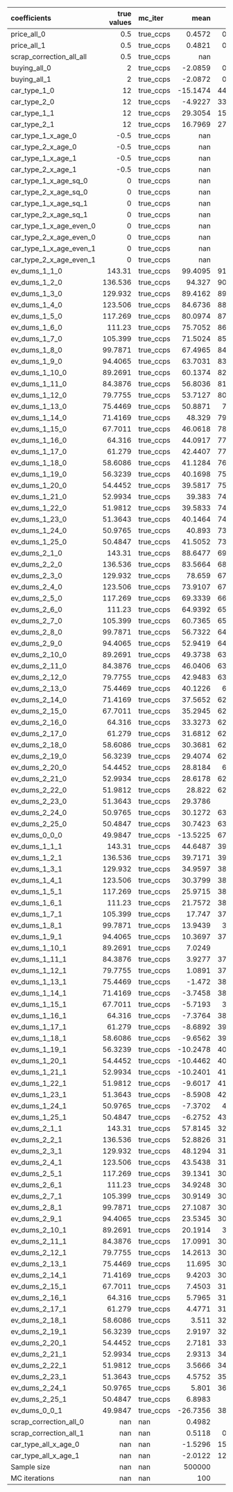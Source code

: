 | coefficients             |   true values | mc_iter   |        mean |      std |       p2.5 |     p97.5 |
|:-------------------------|--------------:|:----------|------------:|---------:|-----------:|----------:|
| price_all_0              |        0.5    | true_ccps |      0.4572 |   0.4125 |    -0.2231 |    1.1706 |
| price_all_1              |        0.5    | true_ccps |      0.4821 |   0.3282 |    -0.0865 |    1.0965 |
| scrap_correction_all_all |        0.5    | true_ccps |    nan      | nan      |   nan      |  nan      |
| buying_all_0             |        2      | true_ccps |     -2.0859 |   0.0084 |    -2.1025 |   -2.0718 |
| buying_all_1             |        2      | true_ccps |     -2.0872 |   0.0081 |    -2.1031 |   -2.072  |
| car_type_1_0             |       12      | true_ccps |    -15.1474 | 446.762  |  -494.901  |  348.63   |
| car_type_2_0             |       12      | true_ccps |     -4.9227 | 336.049  |  -440.035  |  706.513  |
| car_type_1_1             |       12      | true_ccps |     29.3054 | 154.291  |  -189.685  |  302.399  |
| car_type_2_1             |       12      | true_ccps |     16.7969 | 277.704  |  -164.345  |  381.353  |
| car_type_1_x_age_0       |       -0.5    | true_ccps |    nan      | nan      |   nan      |  nan      |
| car_type_2_x_age_0       |       -0.5    | true_ccps |    nan      | nan      |   nan      |  nan      |
| car_type_1_x_age_1       |       -0.5    | true_ccps |    nan      | nan      |   nan      |  nan      |
| car_type_2_x_age_1       |       -0.5    | true_ccps |    nan      | nan      |   nan      |  nan      |
| car_type_1_x_age_sq_0    |        0      | true_ccps |    nan      | nan      |   nan      |  nan      |
| car_type_2_x_age_sq_0    |        0      | true_ccps |    nan      | nan      |   nan      |  nan      |
| car_type_1_x_age_sq_1    |        0      | true_ccps |    nan      | nan      |   nan      |  nan      |
| car_type_2_x_age_sq_1    |        0      | true_ccps |    nan      | nan      |   nan      |  nan      |
| car_type_1_x_age_even_0  |        0      | true_ccps |    nan      | nan      |   nan      |  nan      |
| car_type_2_x_age_even_0  |        0      | true_ccps |    nan      | nan      |   nan      |  nan      |
| car_type_1_x_age_even_1  |        0      | true_ccps |    nan      | nan      |   nan      |  nan      |
| car_type_2_x_age_even_1  |        0      | true_ccps |    nan      | nan      |   nan      |  nan      |
| ev_dums_1_1_0            |      143.31   | true_ccps |     99.4095 | 913.243  | -1018.01   |  858.898  |
| ev_dums_1_2_0            |      136.536  | true_ccps |     94.327  | 902.287  | -1013.88   |  824.914  |
| ev_dums_1_3_0            |      129.932  | true_ccps |     89.4162 | 891.548  |  -992.618  |  791.093  |
| ev_dums_1_4_0            |      123.506  | true_ccps |     84.6736 | 881.059  |  -971.054  |  773.085  |
| ev_dums_1_5_0            |      117.269  | true_ccps |     80.0974 | 870.831  |  -949.231  |  763.61   |
| ev_dums_1_6_0            |      111.23   | true_ccps |     75.7052 | 860.871  |  -927.112  |  754.349  |
| ev_dums_1_7_0            |      105.399  | true_ccps |     71.5024 | 851.185  |  -904.709  |  745.297  |
| ev_dums_1_8_0            |       99.7871 | true_ccps |     67.4965 | 841.786  |  -881.945  |  750.938  |
| ev_dums_1_9_0            |       94.4065 | true_ccps |     63.7031 | 832.674  |  -858.855  |  778.145  |
| ev_dums_1_10_0           |       89.2691 | true_ccps |     60.1374 | 823.864  |  -835.402  |  805.696  |
| ev_dums_1_11_0           |       84.3876 | true_ccps |     56.8036 | 815.363  |  -811.587  |  833.581  |
| ev_dums_1_12_0           |       79.7755 | true_ccps |     53.7127 | 807.178  |  -787.355  |  863.321  |
| ev_dums_1_13_0           |       75.4469 | true_ccps |     50.8871 | 799.32   |  -762.71   |  896.193  |
| ev_dums_1_14_0           |       71.4169 | true_ccps |     48.329  | 791.795  |  -737.612  |  929.499  |
| ev_dums_1_15_0           |       67.7011 | true_ccps |     46.0618 | 784.614  |  -712.069  |  963.203  |
| ev_dums_1_16_0           |       64.316  | true_ccps |     44.0917 | 777.785  |  -686.06   |  997.365  |
| ev_dums_1_17_0           |       61.279  | true_ccps |     42.4407 | 771.312  |  -659.475  | 1032.03   |
| ev_dums_1_18_0           |       58.6086 | true_ccps |     41.1284 | 765.212  |  -632.387  | 1067.11   |
| ev_dums_1_19_0           |       56.3239 | true_ccps |     40.1698 | 759.484  |  -604.709  | 1102.79   |
| ev_dums_1_20_0           |       54.4452 | true_ccps |     39.5817 | 754.146  |  -578.703  | 1139.03   |
| ev_dums_1_21_0           |       52.9934 | true_ccps |     39.383  | 749.199  |  -552.367  | 1175.79   |
| ev_dums_1_22_0           |       51.9812 | true_ccps |     39.5833 | 744.663  |  -541.489  | 1213.21   |
| ev_dums_1_23_0           |       51.3643 | true_ccps |     40.1464 | 740.532  |  -541.218  | 1251.17   |
| ev_dums_1_24_0           |       50.9765 | true_ccps |     40.893  | 736.807  |  -562.908  | 1289.48   |
| ev_dums_1_25_0           |       50.4847 | true_ccps |     41.5052 | 733.476  |  -585.842  | 1327.76   |
| ev_dums_2_1_0            |      143.31   | true_ccps |     88.6477 | 693.462  |  -533.759  | 1313.16   |
| ev_dums_2_2_0            |      136.536  | true_ccps |     83.5664 | 685.669  |  -517.54   | 1350.48   |
| ev_dums_2_3_0            |      129.932  | true_ccps |     78.659  | 678.256  |  -501.137  | 1387.95   |
| ev_dums_2_4_0            |      123.506  | true_ccps |     73.9107 | 671.273  |  -484.364  | 1425.75   |
| ev_dums_2_5_0            |      117.269  | true_ccps |     69.3339 | 664.726  |  -471.653  | 1463.87   |
| ev_dums_2_6_0            |      111.23   | true_ccps |     64.9392 | 658.632  |  -476.328  | 1505.14   |
| ev_dums_2_7_0            |      105.399  | true_ccps |     60.7365 | 652.992  |  -480.675  | 1478.08   |
| ev_dums_2_8_0            |       99.7871 | true_ccps |     56.7322 | 647.831  |  -484.646  | 1447.65   |
| ev_dums_2_9_0            |       94.4065 | true_ccps |     52.9419 | 643.145  |  -488.205  | 1417.58   |
| ev_dums_2_10_0           |       89.2691 | true_ccps |     49.3738 | 638.956  |  -491.373  | 1387.9    |
| ev_dums_2_11_0           |       84.3876 | true_ccps |     46.0406 | 635.268  |  -494.103  | 1358.62   |
| ev_dums_2_12_0           |       79.7755 | true_ccps |     42.9483 | 632.089  |  -496.4    | 1329.83   |
| ev_dums_2_13_0           |       75.4469 | true_ccps |     40.1226 | 629.42   |  -479.013  | 1301.49   |
| ev_dums_2_14_0           |       71.4169 | true_ccps |     37.5652 | 627.273  |  -474.406  | 1273.65   |
| ev_dums_2_15_0           |       67.7011 | true_ccps |     35.2945 | 625.649  |  -496.44   | 1246.27   |
| ev_dums_2_16_0           |       64.316  | true_ccps |     33.3273 | 624.558  |  -502.848  | 1219.48   |
| ev_dums_2_17_0           |       61.279  | true_ccps |     31.6812 | 623.996  |  -503.478  | 1193.22   |
| ev_dums_2_18_0           |       58.6086 | true_ccps |     30.3681 | 623.968  |  -503.553  | 1167.59   |
| ev_dums_2_19_0           |       56.3239 | true_ccps |     29.4074 | 624.473  |  -503      | 1142.58   |
| ev_dums_2_20_0           |       54.4452 | true_ccps |     28.8184 | 625.51   |  -501.779  | 1132.04   |
| ev_dums_2_21_0           |       52.9934 | true_ccps |     28.6178 | 627.076  |  -499.928  | 1135.93   |
| ev_dums_2_22_0           |       51.9812 | true_ccps |     28.822  | 629.174  |  -497.32   | 1140.28   |
| ev_dums_2_23_0           |       51.3643 | true_ccps |     29.3786 | 631.8    |  -494.02   | 1147.59   |
| ev_dums_2_24_0           |       50.9765 | true_ccps |     30.1272 | 634.926  |  -490.322  | 1163.29   |
| ev_dums_2_25_0           |       50.4847 | true_ccps |     30.7423 | 638.513  |  -504.547  | 1179      |
| ev_dums_0_0_0            |       49.9847 | true_ccps |    -13.5225 | 677.328  |  -955.823  | 1364.86   |
| ev_dums_1_1_1            |      143.31   | true_ccps |     44.6487 | 395.746  |  -712.218  |  488.127  |
| ev_dums_1_2_1            |      136.536  | true_ccps |     39.7171 | 391.586  |  -723.609  |  478.333  |
| ev_dums_1_3_1            |      129.932  | true_ccps |     34.9597 | 387.914  |  -724.262  |  474.463  |
| ev_dums_1_4_1            |      123.506  | true_ccps |     30.3799 | 384.754  |  -723.827  |  470.897  |
| ev_dums_1_5_1            |      117.269  | true_ccps |     25.9715 | 382.117  |  -735.391  |  469.434  |
| ev_dums_1_6_1            |      111.23   | true_ccps |     21.7572 | 380.015  |  -740.498  |  469.908  |
| ev_dums_1_7_1            |      105.399  | true_ccps |     17.747  | 378.454  |  -745.393  |  470.774  |
| ev_dums_1_8_1            |       99.7871 | true_ccps |     13.9439 | 377.43   |  -750.749  |  471.879  |
| ev_dums_1_9_1            |       94.4065 | true_ccps |     10.3697 | 376.943  |  -755.773  |  469.131  |
| ev_dums_1_10_1           |       89.2691 | true_ccps |      7.0249 | 377      |  -760.431  |  464.722  |
| ev_dums_1_11_1           |       84.3876 | true_ccps |      3.9277 | 377.587  |  -764.688  |  460.491  |
| ev_dums_1_12_1           |       79.7755 | true_ccps |      1.0891 | 378.707  |  -768.615  |  456.419  |
| ev_dums_1_13_1           |       75.4469 | true_ccps |     -1.472  | 380.344  |  -772.109  |  452.51   |
| ev_dums_1_14_1           |       71.4169 | true_ccps |     -3.7458 | 382.482  |  -775.142  |  448.806  |
| ev_dums_1_15_1           |       67.7011 | true_ccps |     -5.7193 | 385.12   |  -765.616  |  446.149  |
| ev_dums_1_16_1           |       64.316  | true_ccps |     -7.3764 | 388.236  |  -773.893  |  443.761  |
| ev_dums_1_17_1           |       61.279  | true_ccps |     -8.6892 | 391.815  |  -781.477  |  441.619  |
| ev_dums_1_18_1           |       58.6086 | true_ccps |     -9.6562 | 395.851  |  -782.577  |  459.581  |
| ev_dums_1_19_1           |       56.3239 | true_ccps |    -10.2478 | 400.309  |  -783.057  |  487.914  |
| ev_dums_1_20_1           |       54.4452 | true_ccps |    -10.4462 | 405.184  |  -782.986  |  517.167  |
| ev_dums_1_21_1           |       52.9934 | true_ccps |    -10.2401 | 410.453  |  -782.294  |  524.3    |
| ev_dums_1_22_1           |       51.9812 | true_ccps |     -9.6017 | 416.095  |  -780.95   |  532.033  |
| ev_dums_1_23_1           |       51.3643 | true_ccps |     -8.5908 | 422.096  |  -778.989  |  540.378  |
| ev_dums_1_24_1           |       50.9765 | true_ccps |     -7.3702 | 428.44   |  -776.705  |  549.097  |
| ev_dums_1_25_1           |       50.4847 | true_ccps |     -6.2752 | 435.103  |  -774.363  |  571.354  |
| ev_dums_2_1_1            |      143.31   | true_ccps |     57.8145 | 324.427  |  -553.514  |  720.335  |
| ev_dums_2_2_1            |      136.536  | true_ccps |     52.8826 | 319.307  |  -547.782  |  725.885  |
| ev_dums_2_3_1            |      129.932  | true_ccps |     48.1294 | 314.751  |  -541.809  |  754.194  |
| ev_dums_2_4_1            |      123.506  | true_ccps |     43.5438 | 310.816  |  -535.64   |  759.933  |
| ev_dums_2_5_1            |      117.269  | true_ccps |     39.1341 | 307.513  |  -525.463  |  742.199  |
| ev_dums_2_6_1            |      111.23   | true_ccps |     34.9248 | 304.861  |  -527.436  |  731.704  |
| ev_dums_2_7_1            |      105.399  | true_ccps |     30.9149 | 302.869  |  -538.329  |  721.682  |
| ev_dums_2_8_1            |       99.7871 | true_ccps |     27.1087 | 301.554  |  -548.845  |  695.268  |
| ev_dums_2_9_1            |       94.4065 | true_ccps |     23.5345 | 300.906  |  -558.837  |  686.947  |
| ev_dums_2_10_1           |       89.2691 | true_ccps |     20.1914 | 300.94   |  -568.4    |  683.426  |
| ev_dums_2_11_1           |       84.3876 | true_ccps |     17.0991 | 301.641  |  -577.378  |  680.044  |
| ev_dums_2_12_1           |       79.7755 | true_ccps |     14.2613 | 302.999  |  -586.225  |  676.883  |
| ev_dums_2_13_1           |       75.4469 | true_ccps |     11.695  | 305.007  |  -595.652  |  673.885  |
| ev_dums_2_14_1           |       71.4169 | true_ccps |      9.4203 | 307.637  |  -604.445  |  671.105  |
| ev_dums_2_15_1           |       67.7011 | true_ccps |      7.4503 | 310.873  |  -612.621  |  668.502  |
| ev_dums_2_16_1           |       64.316  | true_ccps |      5.7965 | 314.692  |  -620.102  |  666.14   |
| ev_dums_2_17_1           |       61.279  | true_ccps |      4.4771 | 319.062  |  -626.925  |  663.957  |
| ev_dums_2_18_1           |       58.6086 | true_ccps |      3.511  | 323.966  |  -632.979  |  662.145  |
| ev_dums_2_19_1           |       56.3239 | true_ccps |      2.9197 | 329.368  |  -619.3    |  667.226  |
| ev_dums_2_20_1           |       54.4452 | true_ccps |      2.7181 | 335.241  |  -587.722  |  672.979  |
| ev_dums_2_21_1           |       52.9934 | true_ccps |      2.9313 | 341.558  |  -562.564  |  679.311  |
| ev_dums_2_22_1           |       51.9812 | true_ccps |      3.5666 | 348.284  |  -570.466  |  686.325  |
| ev_dums_2_23_1           |       51.3643 | true_ccps |      4.5752 | 355.402  |  -581.496  |  693.98   |
| ev_dums_2_24_1           |       50.9765 | true_ccps |      5.801  | 362.886  |  -602.085  |  706.222  |
| ev_dums_2_25_1           |       50.4847 | true_ccps |      6.8983 | 370.7    |  -643.008  |  730.549  |
| ev_dums_0_0_1            |       49.9847 | true_ccps |    -26.7356 | 388.462  |  -703.475  |  845.686  |
| scrap_correction_all_0   |      nan      | nan       |      0.4982 |   0.178  |     0.151  |    0.7829 |
| scrap_correction_all_1   |      nan      | nan       |      0.5118 |   0.1529 |     0.2477 |    0.7876 |
| car_type_all_x_age_0     |      nan      | nan       |     -1.5296 |  15.9433 |   -44.8661 |   29.4677 |
| car_type_all_x_age_1     |      nan      | nan       |     -2.0122 |  12.6668 |   -39.0316 |   11.8328 |
| Sample size              |      nan      | nan       | 500000      | nan      |   nan      |  nan      |
| MC iterations            |      nan      | nan       |    100      | nan      |   nan      |  nan      |